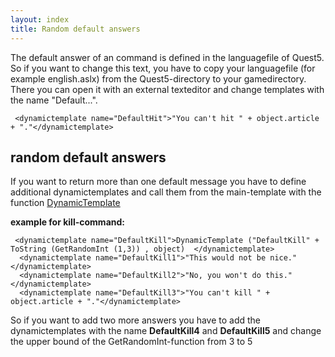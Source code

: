 ```yaml
---
layout: index
title: Random default answers
---
```


The default answer of an command is defined in the languagefile of Quest5. So if you want to change this text, you have to copy your languagefile (for example english.aslx) from the Quest5-directory to your gamedirectory. There you can open it with an external texteditor and change templates with the name "Default...".

       
     <dynamictemplate name="DefaultHit">"You can't hit " + object.article + "."</dynamictemplate>
     

random default answers
----------------------

If you want to return more than one default message you have to define additional dynamictemplates and call them from the main-template with the function [DynamicTemplate](../functions/dynamictemplate.html)

**example for kill-command:**

     <dynamictemplate name="DefaultKill">DynamicTemplate ("DefaultKill" + ToString (GetRandomInt (1,3)) , object)  </dynamictemplate>
      <dynamictemplate name="DefaultKill1">"This would not be nice."</dynamictemplate>
      <dynamictemplate name="DefaultKill2">"No, you won't do this."</dynamictemplate>
      <dynamictemplate name="DefaultKill3">"You can't kill " + object.article + "."</dynamictemplate>

So if you want to add two more answers you have to add the dynamictemplates with the name **DefaultKill4** and **DefaultKill5** and change the upper bound of the GetRandomInt-function from 3 to 5
